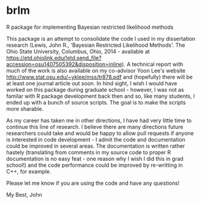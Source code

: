 # brlm
R package for implementing Bayesian restricted likelihood methods

This package is an attempt to consolidate the code I used in my dissertation research (Lewis, John R., 'Bayesian Restricted Likelihood Methods'. The Ohio State University, Columbus, Ohio, 2014 - available at https://etd.ohiolink.edu/!etd.send_file?accession=osu1407505392&disposition=inline). A technical report with much of the work is also available on my co-advisor Yoon Lee's website http://www.stat.osu.edu/~yklee/mss/tr878.pdf and (hopefully) there will be at least one journal article out soon. In hind sight, I wish I would have worked on this package during graduate school - however, I was not as familar with R package development back then and so, like many students, I ended up with a bunch of source scripts. The goal is to make the scripts more sharable. 

As my career has taken me in other directions, I have had very little time to continue this line of research. I believe there are many directions future researchers could take and would be happy to allow pull requests if anyone is interested in code development - I admit the code and documentation could be improved in several areas. The documentation is written rather hastely (translating from comments in my source code to proper R documentation is no easy feat - one reason why I wish I did this in grad school!) and the code performance could be improved by re-writting in C++, for example. 

Please let me know if you are using the code and have any questions!

My Best,
John
